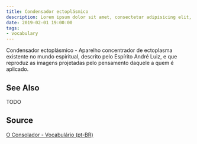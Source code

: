 ```yaml
---
title: Condensador ectoplásmico
description: Lorem ipsum dolor sit amet, consectetur adipisicing elit, sed do eiusmod tempor incididunt ut labore et dolore magna aliqua.  TODO
date: 2019-02-01 19:00:00
tags:
- vocabulary
---
```


Condensador ectoplásmico - Aparelho concentrador de ectoplasma existente no mundo espiritual, descrito pelo Espírito André Luiz, e que reproduz as imagens projetadas pelo pensamento daquele a quem é aplicado.

## See Also
TODO

## Source
[O Consolador - Vocabulário (pt-BR)](http://www.oconsolador.com.br/linkfixo/vocabulario/principal.html)


